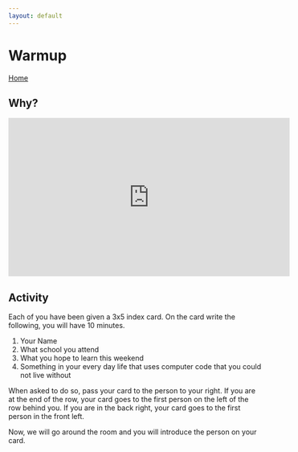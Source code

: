 ```yaml
---
layout: default
---
```


# Warmup
[Home](./)

## Why?

<iframe width="560" height="315" src="https://www.youtube.com/embed/xJqSu1IbcHg" frameborder="0" allowfullscreen></iframe>

## Activity

Each of you have been given a 3x5 index card. On the card write the following, you will have 10 minutes. 

1. Your Name
1. What school you attend
1. What you hope to learn this weekend
1. Something in your every day life that uses computer code that you could not live without

When asked to do so, pass your card to the person to your right. If you are at the end of the row, your card goes to the first person on the left of the row behind you. If you are in the back right, your card goes to the first person in the front left. 

Now, we will go around the room and you will introduce the person on your card. 

